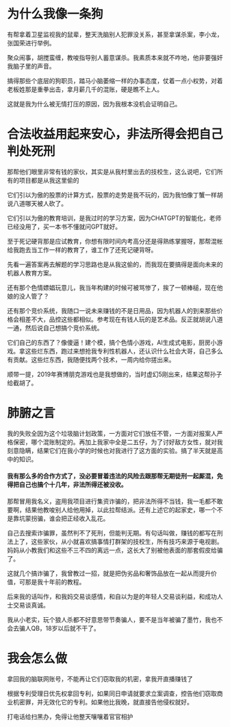 # 为什么我像一条狗
有帮拿着卫星监视我的鼠辈，整天洗脑别人犯罪没关系，甚至拿谋杀案，李小龙，张国荣进行举例。

聚众闹事，胡搅蛮缠，教唆指导别人蓄意谋杀。我素质本来就不咋地，他非要强奸我脑子里的声音。

搞得那些个底层的狗职员，踏马小脑萎缩一样的办事态度，仗着一点小权势，对着老板姓那是重拳出击，拿月薪几千的混账，硬是瞧不上人。

这就是我为什么被无情打压的原因，因为我根本没机会证明自己。

# 合法收益用起来安心，非法所得会把自己判处死刑

那帮他们眼里非常有钱的家伙，其实是从我村里出去的技校生，这么说吧，它们所有的项目都是从我这里偷的

它们引以为傲的股票的计算方式，股票的走势是我不玩的，因为我怕像丁蟹一样胡说八道哪天被人砍了。

它们引以为傲的教育培训，是我过时的学习方案，因为CHATGPT的智能化，老师已经没用了，买一本书不懂就问GPT就好。

至于死记硬背那是应试教育，你想有限时间内考高分还是得熟练掌握呀，那帮混帐给我跑去当工作一样的教育了，谁工作了还死记硬背呀。

先看一遍答案再去解题的学习思路也是从我这偷的，而我现在要搞得是面向未来的机器人教育方案。

还有那个色情嫖娼玩意儿，我当年构建的时候可被骂惨了，挨了一顿棒槌，现在他娘的没人管了？

还有那个竞价系统，我随口一说未来赚钱的不是日用品，因为机器人的到来那些价格会相差不大，品控这些都相似。参考现在有钱人玩的是艺术品。反正就胡说八道一通，然后说自己想搞个竞价系统。

它们自己的东西了？像傻逼！建个模，搞个色情小游戏，AI生成式电影，厨房小游戏。拿这些烂东西，跑过来想抢我专利性机器人，还认识什么社会大哥，自己多么有贡献。这些烂东西，我随便找两个技术，一周内给你搓出来。

顺带一提，2019年赛博朋克游戏也是我想做的，当时虚幻5刚出来，结果这帮孙子给截胡了。
# 肺腑之言
我的失败全因为这个垃圾脑计划政策，一方面对它们放任不管，一方面对报案人严格保密，哪个混账制定的。再加上我家中全是二五仔，为了讨好敌方女性，就对我刻意隐瞒，结果它们在我小学的时候也对我进行了这方面的实验。搞了半天就是高中的知识。

#### 我有那么多的合作方式了，没必要冒着违法的风险去跟那帮无期徒刑一起厮混，免得把自己也搞个十几年，非法所得还被没收。

那帮冒用我名义，盗用我项目进行集资诈骗的，把非法所得不当钱，我一毛都不敢要啊，结果他教唆别人给他用掉，以此拉帮结派。还有上述它的起家史，哪一个不是靠坑蒙拐骗，谁会把正经收入乱花。

自己去搜索诈骗罪，虽然判不了死刑，但能判无期。有句话叫做，赚钱的都写在刑法上了，这些家伙，从小就喜欢搞事情打群架的技校生，所有技巧来源于电视剧。妈妈从小教我们和这些不三不四的离远一点，这长大了别被他表面的那套假皮给骗了。

这就几个搞诈骗了，我曾教过一招，就是把伪劣品和奢饰品放在一起从而提升价值，可那是我十年前的教程。

后来我的话叫作，和我妈交易谈感情，和自以为是的年轻人交易谈利益，和成功人士交易谈真诚。

我从小老实，玩个狼人杀都不好意思带节奏骗人，要不是当年被骗了墨竹，我也不会去骗人QB，18岁以后就不干了。

# 我会怎么做
拿回我的脑联网账号，不能再让它们窃取我的机密，拿我开直播赚钱了

根据专利受理日优先权拿回专利，如果同日申请就要求立案调查，控告他们窃取商业机密罪，并无效化它的专利。如果他比我晚，就直接告他侵权就好。

打电话给扫黑办，免得让他整天嚷嚷着官官相护
